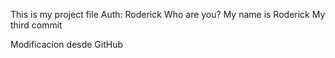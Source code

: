 This is my project file Auth: Roderick
Who are you?
My name is Roderick
My third commit


Modificacion desde GitHub

